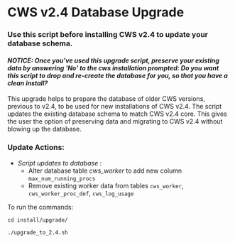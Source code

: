 # CWS v2.4 Database Upgrade

### Use this script before installing CWS v2.4 to update your database schema.

#### _NOTICE: Once you've used this upgrade script, preserve your existing data by answering 'No' to the cws installation prompted: Do you want this script to drop and re-create the database for you, so that you have a clean install?_

This upgrade helps to prepare the database of older CWS versions, previous to v2.4, to be used for new installations of CWS v2.4. The script updates the existing database schema to match CWS v2.4 core. This gives the user the option of preserving data and migrating to CWS v2.4 without blowing up the database.

### Update Actions:

* *Script updates to database* : 
  * Alter database table *cws_worker* to add new column `max_num_running_procs`
  * Remove existing worker data from tables `cws_worker`, `cws_worker_proc_def`, `cws_log_usage`

To run the commands:


```
cd install/upgrade/
```

```
./upgrade_to_2.4.sh
```